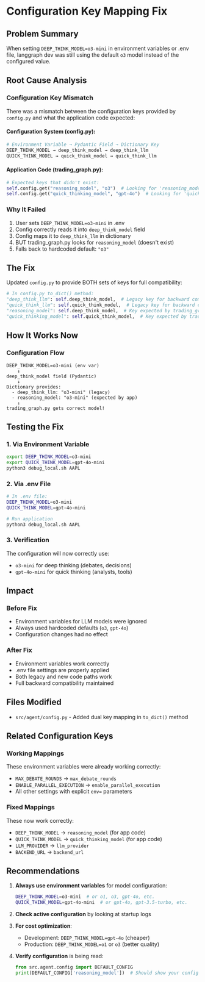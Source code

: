 # Configuration Key Mapping Fix

## Problem Summary
When setting `DEEP_THINK_MODEL=o3-mini` in environment variables or .env file, langgraph dev was still using the default `o3` model instead of the configured value.

## Root Cause Analysis

### Configuration Key Mismatch
There was a mismatch between the configuration keys provided by `config.py` and what the application code expected:

#### Configuration System (config.py):
```python
# Environment Variable → Pydantic Field → Dictionary Key
DEEP_THINK_MODEL → deep_think_model → deep_think_llm
QUICK_THINK_MODEL → quick_think_model → quick_think_llm
```

#### Application Code (trading_graph.py):
```python
# Expected keys that didn't exist:
self.config.get("reasoning_model", "o3")  # Looking for 'reasoning_model'
self.config.get("quick_thinking_model", "gpt-4o")  # Looking for 'quick_thinking_model'
```

### Why It Failed
1. User sets `DEEP_THINK_MODEL=o3-mini` in .env
2. Config correctly reads it into `deep_think_model` field
3. Config maps it to `deep_think_llm` in dictionary
4. BUT trading_graph.py looks for `reasoning_model` (doesn't exist)
5. Falls back to hardcoded default: `"o3"`

## The Fix

Updated `config.py` to provide BOTH sets of keys for full compatibility:

```python
# In config.py to_dict() method:
"deep_think_llm": self.deep_think_model,  # Legacy key for backward compatibility
"quick_think_llm": self.quick_think_model,  # Legacy key for backward compatibility
"reasoning_model": self.deep_think_model,  # Key expected by trading_graph.py
"quick_thinking_model": self.quick_think_model,  # Key expected by trading_graph.py
```

## How It Works Now

### Configuration Flow
```
DEEP_THINK_MODEL=o3-mini (env var)
    ↓
deep_think_model field (Pydantic)
    ↓
Dictionary provides:
  - deep_think_llm: "o3-mini" (legacy)
  - reasoning_model: "o3-mini" (expected by app)
    ↓
trading_graph.py gets correct model!
```

## Testing the Fix

### 1. Via Environment Variable
```bash
export DEEP_THINK_MODEL=o3-mini
export QUICK_THINK_MODEL=gpt-4o-mini
python3 debug_local.sh AAPL
```

### 2. Via .env File
```bash
# In .env file:
DEEP_THINK_MODEL=o3-mini
QUICK_THINK_MODEL=gpt-4o-mini

# Run application
python3 debug_local.sh AAPL
```

### 3. Verification
The configuration will now correctly use:
- `o3-mini` for deep thinking (debates, decisions)
- `gpt-4o-mini` for quick thinking (analysts, tools)

## Impact

### Before Fix
- Environment variables for LLM models were ignored
- Always used hardcoded defaults (`o3`, `gpt-4o`)
- Configuration changes had no effect

### After Fix
- Environment variables work correctly
- .env file settings are properly applied
- Both legacy and new code paths work
- Full backward compatibility maintained

## Files Modified
- `src/agent/config.py` - Added dual key mapping in `to_dict()` method

## Related Configuration Keys

### Working Mappings
These environment variables were already working correctly:
- `MAX_DEBATE_ROUNDS` → `max_debate_rounds`
- `ENABLE_PARALLEL_EXECUTION` → `enable_parallel_execution`
- All other settings with explicit `env=` parameters

### Fixed Mappings
These now work correctly:
- `DEEP_THINK_MODEL` → `reasoning_model` (for app code)
- `QUICK_THINK_MODEL` → `quick_thinking_model` (for app code)
- `LLM_PROVIDER` → `llm_provider`
- `BACKEND_URL` → `backend_url`

## Recommendations

1. **Always use environment variables** for model configuration:
   ```bash
   DEEP_THINK_MODEL=o3-mini  # or o1, o3, gpt-4o, etc.
   QUICK_THINK_MODEL=gpt-4o-mini  # or gpt-4o, gpt-3.5-turbo, etc.
   ```

2. **Check active configuration** by looking at startup logs

3. **For cost optimization**:
   - Development: `DEEP_THINK_MODEL=gpt-4o` (cheaper)
   - Production: `DEEP_THINK_MODEL=o1` or `o3` (better quality)

4. **Verify configuration** is being read:
   ```python
   from src.agent.config import DEFAULT_CONFIG
   print(DEFAULT_CONFIG['reasoning_model'])  # Should show your configured value
   ```